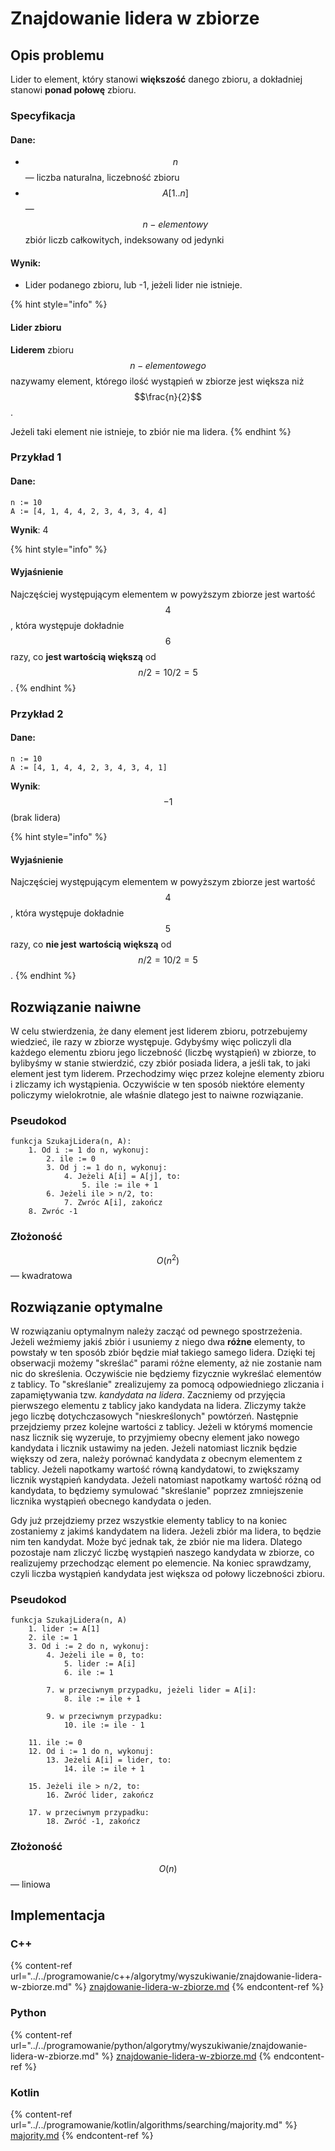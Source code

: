 # Znajdowanie lidera w zbiorze

## Opis problemu

Lider to element, który stanowi **większość** danego zbioru, a dokładniej stanowi **ponad połowę** zbioru. 

### Specyfikacja

#### Dane:

* $$n$$ — liczba naturalna, liczebność zbioru
* $$A[1..n]$$ — $$n-elementowy$$ zbiór liczb całkowitych, indeksowany od jedynki

#### Wynik:

* Lider podanego zbioru, lub -1, jeżeli lider nie istnieje.

{% hint style="info" %}
#### Lider zbioru

**Liderem** zbioru $$n-elementowego$$ nazywamy element, którego ilość wystąpień w zbiorze jest większa niż $$\frac{n}{2}$$.

Jeżeli taki element nie istnieje, to zbiór nie ma lidera.
{% endhint %}

### Przykład 1

#### Dane:

```
n := 10
A := [4, 1, 4, 4, 2, 3, 4, 3, 4, 4]
```

**Wynik**: 4

{% hint style="info" %}
#### Wyjaśnienie

Najczęściej występującym elementem w powyższym zbiorze jest wartość $$4$$, która występuje dokładnie $$6$$ razy, co **jest wartością większą** od $$n/2=10/2=5$$.
{% endhint %}

### Przykład 2

#### Dane:

```
n := 10
A := [4, 1, 4, 4, 2, 3, 4, 3, 4, 1]
```

**Wynik**: $$-1$$ (brak lidera)

{% hint style="info" %}
#### Wyjaśnienie

Najczęściej występującym elementem w powyższym zbiorze jest wartość $$4$$, która występuje dokładnie $$5$$ razy, co **nie jest** **wartością większą** od $$n/2=10/2=5$$.
{% endhint %}

## Rozwiązanie naiwne

W celu stwierdzenia, że dany element jest liderem zbioru, potrzebujemy wiedzieć, ile razy w zbiorze występuje. Gdybyśmy więc policzyli dla każdego elementu zbioru jego liczebność (liczbę wystąpień) w zbiorze, to bylibyśmy w stanie stwierdzić, czy zbiór posiada lidera, a jeśli tak, to jaki element jest tym liderem. Przechodzimy więc przez kolejne elementy zbioru i zliczamy ich wystąpienia. Oczywiście w ten sposób niektóre elementy policzymy wielokrotnie, ale właśnie dlatego jest to naiwne rozwiązanie.

### Pseudokod

```
funkcja SzukajLidera(n, A):
    1. Od i := 1 do n, wykonuj:
        2. ile := 0
        3. Od j := 1 do n, wykonuj:
            4. Jeżeli A[i] = A[j], to:
                5. ile := ile + 1
        6. Jeżeli ile > n/2, to:
            7. Zwróc A[i], zakończ
    8. Zwróc -1
```

### Złożoność

$$O(n^2)$$ — kwadratowa

## Rozwiązanie optymalne

W rozwiązaniu optymalnym należy zacząć od pewnego spostrzeżenia. Jeżeli weźmiemy jakiś zbiór i usuniemy z niego dwa **różne** elementy, to powstały w ten sposób zbiór będzie miał takiego samego lidera. Dzięki tej obserwacji możemy "skreślać" parami różne elementy, aż nie zostanie nam nic do skreślenia. Oczywiście nie będziemy fizycznie wykreślać elementów z tablicy. To "skreślanie" zrealizujemy za pomocą odpowiedniego zliczania i zapamiętywania tzw. *kandydata na lidera*. Zaczniemy od przyjęcia pierwszego elementu z tablicy jako kandydata na lidera. Zliczymy także jego liczbę dotychczasowych "nieskreślonych" powtórzeń. Następnie przejdziemy przez kolejne wartości z tablicy. Jeżeli w którymś momencie nasz licznik się wyzeruje, to przyjmiemy obecny element jako nowego kandydata i licznik ustawimy na jeden. Jeżeli natomiast licznik będzie większy od zera, należy porównać kandydata z obecnym elementem z tablicy. Jeżeli napotkamy wartość równą kandydatowi, to zwiększamy licznik wystąpień kandydata. Jeżeli natomiast napotkamy wartość różną od kandydata, to będziemy symulować "skreślanie" poprzez zmniejszenie licznika wystąpień obecnego kandydata o jeden.

Gdy już przejdziemy przez wszystkie elementy tablicy to na koniec zostaniemy z jakimś kandydatem na lidera. Jeżeli zbiór ma lidera, to będzie nim ten kandydat. Może być jednak tak, że zbiór nie ma lidera. Dlatego pozostaje nam zliczyć liczbę wystąpień naszego kandydata w zbiorze, co realizujemy przechodząc element po elemencie. Na koniec sprawdzamy, czyli liczba wystąpień kandydata jest większa od połowy liczebności zbioru.

### Pseudokod

```
funkcja SzukajLidera(n, A)
    1. lider := A[1]
    2. ile := 1
    3. Od i := 2 do n, wykonuj:
        4. Jeżeli ile = 0, to:
            5. lider := A[i]
            6. ile := 1
        
        7. w przeciwnym przypadku, jeżeli lider = A[i]:
            8. ile := ile + 1
        
        9. w przeciwnym przypadku:
            10. ile := ile - 1
        
    11. ile := 0
    12. Od i := 1 do n, wykonuj:
        13. Jeżeli A[i] = lider, to:
            14. ile := ile + 1
        
    15. Jeżeli ile > n/2, to:
        16. Zwróć lider, zakończ
    
    17. w przeciwnym przypadku:
        18. Zwróć -1, zakończ
```

### Złożoność

$$O(n)$$ — liniowa

## Implementacja

### C++

{% content-ref url="../../programowanie/c++/algorytmy/wyszukiwanie/znajdowanie-lidera-w-zbiorze.md" %}
[znajdowanie-lidera-w-zbiorze.md](../../programowanie/c++/algorytmy/wyszukiwanie/znajdowanie-lidera-w-zbiorze.md)
{% endcontent-ref %}

### Python

{% content-ref url="../../programowanie/python/algorytmy/wyszukiwanie/znajdowanie-lidera-w-zbiorze.md" %}
[znajdowanie-lidera-w-zbiorze.md](../../programowanie/python/algorytmy/wyszukiwanie/znajdowanie-lidera-w-zbiorze.md)
{% endcontent-ref %}

### Kotlin

{% content-ref url="../../programowanie/kotlin/algorithms/searching/majority.md" %}
[majority.md](../../programowanie/kotlin/algorithms/searching/majority.md)
{% endcontent-ref %}